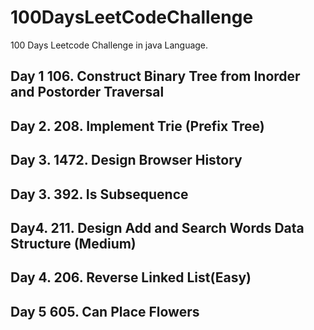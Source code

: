 # 100DaysLeetCodeChallenge
100 Days Leetcode Challenge in java Language.

## Day 1 106. Construct Binary Tree from Inorder and Postorder Traversal
## Day 2. 208. Implement Trie (Prefix Tree)
## Day 3. 1472. Design Browser History
## Day 3. 392. Is Subsequence
## Day4. 211. Design Add and Search Words Data Structure (Medium)
## Day 4. 206. Reverse Linked List(Easy)
## Day 5 605. Can Place Flowers
